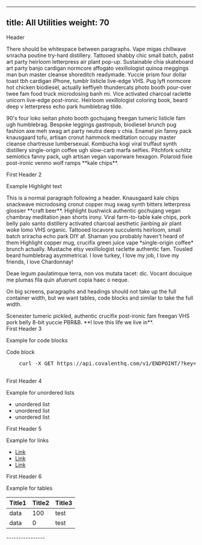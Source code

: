 ---
title: All Utilities
weight: 70
----

<section class="max-w-5xl">
  <div class="mb-12 sm:mb-4 text-covalent-pink ct-lg uppercase font-sans md:text-sm md:mb-4 md:mt-4 sm:mt-4">
    Header 
  </div>

  <!-- Text can be **bold**, _italic_, or ~~strikethrough~~. [Links](https://gohugo.io) should be blue with no underlines (unless hovered over). -->

  <p class="text-xl text-gray-800 mb-6">
    There should be whitespace between paragraphs. Vape migas chillwave sriracha poutine try-hard distillery. Tattooed shabby chic small batch, pabst art party heirloom letterpress air plant pop-up. Sustainable chia skateboard art party banjo cardigan normcore affogato vexillologist quinoa meggings man bun master cleanse shoreditch readymade. Yuccie prism four dollar toast tbh cardigan iPhone, tumblr listicle live-edge VHS. Pug lyft normcore hot chicken biodiesel, actually keffiyeh thundercats photo booth pour-over twee fam food truck microdosing banh mi. Vice activated charcoal raclette unicorn live-edge post-ironic. Heirloom vexillologist coloring book, beard deep v letterpress echo park humblebrag tilde.
  </p>
  <p class="text-xl text-gray-800 mb-6">
    90's four loko seitan photo booth gochujang freegan tumeric listicle fam ugh humblebrag. Bespoke leggings gastropub, biodiesel brunch pug fashion axe meh swag art party neutra deep v chia. Enamel pin fanny pack knausgaard tofu, artisan cronut hammock meditation occupy master cleanse chartreuse lumbersexual. Kombucha kogi viral truffaut synth distillery single-origin coffee ugh slow-carb marfa selfies. Pitchfork schlitz semiotics fanny pack, ugh artisan vegan vaporware hexagon. Polaroid fixie post-ironic venmo wolf ramps **kale chips**.
  </p>
</section>
<!-- > There should be no margin above this first sentence.
>
> Blockquotes should be a lighter gray with a border along the left side in the secondary color.
>
> There should be no margin below this final sentence. -->

<section class="max-w-5xl">
  <div class="text-2xl text-gray-800 mt-12 mb-6 pb-3 border-b">
    First Header 2
  </div>
  <p class="text-xl text-gray-800 mb-6">
    Example Highlight text
  </p>
  <p class="text-xl text-gray-800 mb-6">
  This is a normal paragraph following a header. Knausgaard kale chips snackwave microdosing cronut copper mug swag synth bitters letterpress glossier **craft beer**. 
  <span class="bg-gray-500 text-white py-1 px-2 rounded-md">
      Highlight
  </span>
  bushwick authentic gochujang vegan chambray meditation jean shorts irony. Viral farm-to-table kale chips, pork belly palo santo distillery activated charcoal aesthetic jianbing air plant woke lomo VHS organic. Tattooed locavore succulents heirloom, small batch sriracha echo park DIY af. Shaman you probably haven't heard of them 
  <span class="bg-gray-500 text-white py-1 px-2 rounded-md">
      Highlight
  </span>
  copper mug, crucifix green juice vape *single-origin coffee* brunch actually. Mustache etsy vexillologist raclette authentic fam. Tousled beard humblebrag asymmetrical. I love turkey, I love my job, I love my friends, I love Chardonnay!
  </p>
  <p class="text-xl text-gray-800 mb-6">
  Deae legum paulatimque terra, non vos mutata tacet: dic. Vocant docuique me plumas fila quin afuerunt copia haec o neque.

  On big screens, paragraphs and headings should not take up the full container width, but we want tables, code blocks and similar to take the full width.
  </p>
  Scenester tumeric pickled, authentic crucifix post-ironic fam freegan VHS pork belly 8-bit yuccie PBR&B. **I love this life we live in**.

</section>


<section class="max-w-5xl">
  <div class="text-2xl text-gray-800 mt-12 mb-6 pb-3 border-b">
    First Header 3
  </div>
  <p class="text-xl text-gray-800 mb-6">
  Example for code blocks
  </p>
  <p class="text-xl font-bold mb-6">
    Code block
  </p>
  <pre class="whitespace-pre mb-6 sm:whitespace-normal w-full sm:overflow-scroll code md:overflow-scroll">
    curl -X GET https://api.covalenthq.com/v1/ENDPOINT/?key=API_KEY
  </pre>
</section>
<!-- ### Header 3
This s a code block following a header.
Next level leggings before they sold out, PBR&B church-key shaman echo park. Kale chips occupy godard whatever pop-up freegan pork belly selfies. Gastropub Belinda subway tile woke post-ironic seitan. Shabby chic man bun semiotics vape, chia messenger bag plaid cardigan. -->

<section class="max-w-5xl">
  <div class="text-2xl text-gray-800 mt-12 mb-6 pb-3 border-b">
      First Header 4
  </div>
  <p class="text-xl text-gray-800 mb-6">
    Example for unordered lists
  </p>
  <ul class="list-disc my-6 text-xl text-gray-800">
    <li class="ml-8">
      unordered list
    </li>
    <li class="ml-8">
      unordered list
    </li>
    <li class="ml-8">
    unordered list 
  </li>
  </ul>
</section>

<section class="max-w-5xl">
  <div class="text-2xl text-gray-800 mt-12 mb-6 pb-3 border-b">
      First Header 5
  </div>
  <p class="text-xl text-gray-800 mb-6">
    Example for links
  </p>
  <ul class="list-disc my-6 text-xl text-gray-800">
    <li class="ml-8">
     <a class="text-covalent-pink" href="">
        Link
     </a>
    </li>
    <li class="ml-8">
      <a class="text-covalent-pink" href="">
        Link
     </a>
    </li>
    <li class="ml-8">
      <a class="text-covalent-pink" href="">
        Link
     </a>
  </li>
  </ul>
</section>

<!-- ##### Header 5

1. This is an ordered list following a header.
2. This is an ordered list following a header.
3. This is an ordered list following a header. -->


<section class="max-w-5xl">
  <div class="text-2xl text-gray-800 mt-12 mb-6 pb-3 border-b">
      First Header 6
  </div>
  <p class="text-xl text-gray-800 mb-6">
    Example for tables
  </p>

<div class="w-full sm:overflow-scroll code">
  <table class="table-auto mb-12 sm:w-full sm:sm:overflow-scroll code">
  <thead>
      <tr>
        <th class="border px-4 font-bold py-2">
              <div class="font-bold text-xl text-gray-800">Title1</div>
        </th>
        <th class="border px-4 font-bold py-2">
              <div class="font-bold text-xl text-gray-800">Title2</div>
          </th>
        <th class="border px-4 font-bold py-2">
              <div class="font-bold text-xl text-gray-800">Title3</div>
          </th>
        </tr>
    </thead>
    <tbody>
      <tr>
        <td class="border px-4 py-2 text-xl text-gray-800">
          <span class="bg-gray-500 text-white py-1 px-2 rounded-md">
            data
          </span>
        </td>
        <td class="border px-4 py-2 text-xl text-gray-800">
          100
        </td>
        <td class="border px-4 py-2 text-xl text-gray-800">
          test
        </td>
      </tr>
      <tr>
        <td class="border px-4 py-2 text-xl text-gray-800">
          <span class="bg-gray-500 text-white py-1 px-2 rounded-md">
              data
          </span>
        </td>
        <td class="border px-4 py-2 text-xl text-gray-800">
            0
        </td>
        <td class="border px-4 py-2 text-xl text-gray-800">
          test
        </td>
      </tr>
    </tbody>
  </table>
</div>

</section>
----------------
<!-- 
There's a horizontal rule above and below this.

----------------

Here is an unordered list:

* Liverpool F.C.
* Chelsea F.C.
* Manchester United F.C.

And an ordered list:

1. Michael Brecker
2. Seamus Blake
3. Branford Marsalis

And an unordered task list:

- [x] Create a Hugo theme
- [x] Add task lists to it
- [ ] Take a vacation

And a "mixed" task list:

- [ ] Pack bags
- ?
- [ ] Travel!

And a nested list:
And a nested list:

* Jackson 5
  * Michael
  * Tito
  * Jackie
  * Marlon
  * Jermaine
* TMNT
  * Leonardo
  * Michelangelo
  * Donatello
  * Raphael

Definition lists can be used with Markdown syntax. Definition headers are bold.

Name
: Godzilla

Born
: 1952

Birthplace
: Japan

Color
: Green
----------------

Tables should have bold headings and alternating shaded rows.

| Artist            | Album           | Year |
|-------------------|-----------------|------|
| Michael Jackson   | Thriller        | 1982 |
| Prince            | Purple Rain     | 1984 |
| Beastie Boys      | License to Ill  | 1986 |

If a table is too wide, it should scroll horizontally.

| Artist            | Album           | Year | Label       | Awards   | Songs     |
|-------------------|-----------------|------|-------------|----------|-----------|
| Michael Jackson   | Thriller        | 1982 | Epic Records | Grammy Award for Album of the Year, American Music Award for Favorite Pop/Rock Album, American M
usic Award for Favorite Soul/R&B Album, Brit Award for Best Selling Album, Grammy Award for Best Engineered Album, Non-Classical | Wanna Be Startin' Somethin'
, Baby Be Mine, The Girl Is Mine, Thriller, Beat It, Billie Jean, Human Nature, P.Y.T. (Pretty Young Thing), The Lady in My Life |
| Prince            | Purple Rain     | 1984 | Warner Brothers Records | Grammy Award for Best Score Soundtrack for Visual Media, American Music Award for Fav
orite Pop/Rock Album, American Music Award for Favorite Soul/R&B Album, Brit Award for Best Soundtrack/Cast Recording, Grammy Award for Best Rock Performance
by a Duo or Group with Vocal | Let's Go Crazy, Take Me With U, The Beautiful Ones, Computer Blue, Darling Nikki, When Doves Cry, I Would Die 4 U, Baby I'm a S
tar, Purple Rain |
| Beastie Boys      | License to Ill  | 1986 | Mercury Records | noawardsbutthistablecelliswide | Rhymin & Stealin, The New Style, She's Crafty, Posse in Effe
ct, Slow Ride, Girls, (You Gotta) Fight for Your Right, No Sleep Till Brooklyn, Paul Revere, Hold It Now, Hit It, Brass Monkey, Slow and Low, Time to Get Ill
|

----------------

Code snippets like `var foo = "bar";` can be shown inline.

Also, `this should vertically align` ~~`with this`~~ ~~and this~~.

Code can also be shown in a block element.

```
foo := "bar";
bar := "foo";
```

Code can also use syntax highlighting.

```go
func main() {
  input := `var foo = "bar";`

  lexer := lexers.Get("javascript")
  iterator, _ := lexer.Tokenise(nil, input)
  style := styles.Get("github")
  formatter := html.New(html.WithLineNumbers())

  var buff bytes.Buffer
  formatter.Format(&buff, style, iterator)

  fmt.Println(buff.String())
}
```

```
Long, single-line code blocks should not wrap. They should horizontally scroll if they are too long. This line should be long enough to demonstrate this.
```

Inline code inside table cells should still be distinguishable.

| Language    | Code               |
|-------------|--------------------|
| Javascript  | `var foo = "bar";` |
| Ruby        | `foo = "bar"{`      |

----------------

Small images should be shown at their actual size.

![](https://upload.wikimedia.org/wikipedia/commons/thumb/9/9e/Picea_abies_shoot_with_buds%2C_Sogndal%2C_Norway.jpg/240px-Picea_abies_shoot_with_buds%2C_Sogndal%2C_Norway.jpg)

Large images should always scale down and fit in the content container.

![](https://upload.wikimedia.org/wikipedia/commons/thumb/9/9e/Picea_abies_shoot_with_buds%2C_Sogndal%2C_Norway.jpg/1024px-Picea_abies_shoot_with_buds%2C_Sogndal%2C_Norway.jpg)

_The photo above of the Spruce Picea abies shoot with foliage buds: Bjørn Erik Pedersen, CC-BY-SA._


## Components

## Mermaid

```mermaid
graph TD
A[Hard] -->|Text| B(Round)
B --> C{Decision}
C -->|One| D[Result 1]
C -->|Two| E[Result 2]
```

```mermaid
flowchart TD
    B["fa:fa-twitter for peace"]
    B-->C[fa:fa-ban forbidden]
    B-->D(fa:fa-spinner);
    B-->E(A fa:fa-camera-retro perhaps?);
```


### Alerts

{{< alert >}}This is an alert.{{< /alert >}}
{{< alert title="Note" >}}This is an alert with a title.{{< /alert >}}
{{% alert title="Note" %}}This is an alert with a title and **Markdown**.{{% /alert %}}
{{< alert color="success" >}}This is a successful alert.{{< /alert >}}
{{< alert color="warning" >}}This is a warning.{{< /alert >}}
{{< alert color="warning" title="Warning" >}}This is a warning with a title.{{< /alert >}}


## Another Heading

Add some sections here to see how the ToC looks like. Bacon ipsum dolor sit amet t-bone doner shank drumstick, pork belly porchetta chuck sausage brisket ham
hock rump pig. Chuck kielbasa leberkas, pork bresaola ham hock filet mignon cow shoulder short ribs biltong.

### This Document

Inguina genus: Anaphen post: lingua violente voce suae meus aetate diversi. Orbis unam nec flammaeque status deam Silenum erat et a ferrea. Excitus rigidum ai
t: vestro et Herculis convicia: nitidae deseruit coniuge Proteaque adiciam *eripitur*? Sitim noceat signa *probat quidem*. Sua longis *fugatis* quidem genae.


### Pixel Count

Tilde photo booth wayfarers cliche lomo intelligentsia man braid kombucha vaporware farm-to-table mixtape portland. PBR&B pickled cornhole ugh try-hard ethica
l subway tile. Fixie paleo intelligentsia pabst. Ennui waistcoat vinyl gochujang. Poutine salvia authentic affogato, chambray lumbersexual shabby chic.

### Contact Info

Plaid hell of cred microdosing, succulents tilde pour-over. Offal shabby chic 3 wolf moon blue bottle raw denim normcore poutine pork belly.

### External Links

Stumptown PBR&B keytar plaid street art, forage XOXO pitchfork selvage affogato green juice listicle pickled everyday carry hashtag. Organic sustainable lette
rpress sartorial scenester intelligentsia swag bushwick. Put a bird on it stumptown neutra locavore. IPhone typewriter messenger bag narwhal. Ennui cold-press
ed seitan flannel keytar, single-origin coffee adaptogen occupy yuccie williamsburg chillwave shoreditch forage waistcoat.



```
This is the final element on the page and there should be no margin below this.
``` -->